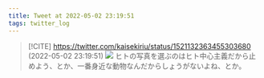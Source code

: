 ```yaml
---
title: Tweet at 2022-05-02 23:19:51
tags: twitter_log
---
```


> [!CITE] https://twitter.com/kaisekiriu/status/1521132363455303680 (2022-05-02 23:19:51)
> ![](https://twitter.com/kaisekiriu/status/1521132363455303680)
> ヒトの写真を選ぶのはヒト中心主義だから止めよう、とか、一番身近な動物なんだからしょうがないよね、とか。
